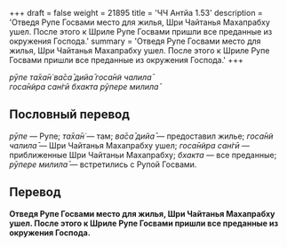 +++
draft = false
weight = 21895
title = 'ЧЧ Антйа 1.53'
description = 'Отведя Рупе Госвами место для жилья, Шри Чайтанья Махапрабху ушел. После этого к Шриле Рупе Госвами пришли все преданные из окружения Господа.'
summary = 'Отведя Рупе Госвами место для жилья, Шри Чайтанья Махапрабху ушел. После этого к Шриле Рупе Госвами пришли все преданные из окружения Господа.'
+++

_рӯпе та̄ха̄н̇ ва̄са̄ дийа̄ госа̄н̃и чалила̄  
госа̄н̃ира сан̇гӣ бхакта рӯпере милила̄_

## Пословный перевод

_рӯпе_ — Рупе; _та̄ха̄н̇_ — там; _ва̄са̄_ _дийа̄_ — предоставил жилье; _госа̄н̃и_ _чалила̄_ — Шри Чайтанья Махапрабху ушел; _госа̄н̃ира_ _сан̇гӣ_ — приближенные Шри Чайтаньи Махапрабху; _бхакта_ — все преданные; _рӯпере_ _милила̄_ — встретились с Рупой Госвами.

## Перевод

**Отведя Рупе Госвами место для жилья, Шри Чайтанья Махапрабху ушел. После этого к Шриле Рупе Госвами пришли все преданные из окружения Господа.**
